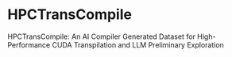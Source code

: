 # HPCTransCompile
HPCTransCompile: An AI Compiler Generated Dataset for High-Performance CUDA Transpilation and LLM Preliminary Exploration
